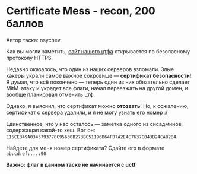 # Certificate Mess - recon, 200 баллов
Автор таска: nsychev

Как вы могли заметить, [сайт нашего цтфа](https://ctf.upml.tech/) открывается по безопасному протоколу HTTPS.

Недавно оказалось, что один из наших серверов взломали. Злые хакеры украли самое важное сокровище — **сертификат безопасности**! Я думал, что всё покончено — теперь один из них обязательно сделает MitM-атаку и украдет все флаги, начал переезжать на другой домен, и вообще планировал отменить цтф.

Однако, я выяснил, что сертификат можно **отозвать**! Но, к сожалению, сертификат с сервера удалили, и я не могу узнать его номер :(

Единственное, что у нас осталось — заметка одного из сисадминов, содержащая какой-то хеш. Вот он: `E15CE349A0343793770C95630B273BC51196B64FD7A2E4C7637C043B24CA82B4`.

Найдете для меня номер сертификата? Сдайте его в формате `ab:cd:ef:...:90`

**Важно: флаг в данном таске не начинается с uctf**
